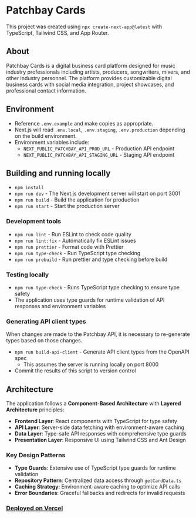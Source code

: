 # Patchbay Cards

This project was created using `npx create-next-app@latest` with TypeScript, Tailwind CSS, and App Router.

## About

Patchbay Cards is a digital business card platform designed for music industry professionals including artists, producers, songwriters, mixers, and other industry personnel. The platform provides customizable digital business cards with social media integration, project showcases, and professional contact information.

## Environment

- Reference `.env.example` and make copies as appropriate.
- Next.js will read `.env.local`, `.env.staging`, `.env.production` depending on the build environment.
- Environment variables include:
  - `NEXT_PUBLIC_PATCHBAY_API_PROD_URL` - Production API endpoint
  - `NEXT_PUBLIC_PATCHBAY_API_STAGING_URL` - Staging API endpoint

## Building and running locally

- `npm install`
- `npm run dev` - The Next.js development server will start on port 3001
- `npm run build` - Build the application for production
- `npm run start` - Start the production server

### Development tools

- `npm run lint` - Run ESLint to check code quality
- `npm run lint:fix` - Automatically fix ESLint issues
- `npm run prettier` - Format code with Prettier
- `npm run type-check` - Run TypeScript type checking
- `npm run prebuild` - Run prettier and type checking before build

### Testing locally

- `npm run type-check` - Runs TypeScript type checking to ensure type safety
- The application uses type guards for runtime validation of API responses and environment variables

### Generating API client types

When changes are made to the Patchbay API, it is necessary to re-generate types based on those changes.

- `npm run build-api-client` - Generate API client types from the OpenAPI spec
  - This assumes the server is running locally on port 8000
- Commit the results of this script to version control

## Architecture

The application follows a **Component-Based Architecture** with **Layered Architecture** principles:

- **Frontend Layer**: React components with TypeScript for type safety
- **API Layer**: Server-side data fetching with environment-aware caching
- **Data Layer**: Type-safe API responses with comprehensive type guards
- **Presentation Layer**: Responsive UI using Tailwind CSS and Ant Design

### Key Design Patterns

- **Type Guards**: Extensive use of TypeScript type guards for runtime validation
- **Repository Pattern**: Centralized data access through `getCardData.ts`
- **Caching Strategy**: Environment-aware caching to optimize API calls
- **Error Boundaries**: Graceful fallbacks and redirects for invalid requests

### [Deployed on Vercel](https://vercel.com/patchbay/patchbay-cards)
